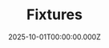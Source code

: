 ---
title: Fixtures
description: Tournament fixtures and schedule
date: 2025-10-01T00:00:00.000Z
time: "All Day"
location: "Multiple Venues"
city: "South West England"
country: "United Kingdom"
udiscLink: "https://app.udisc.com/"
---